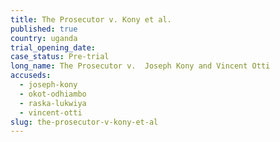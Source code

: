 ```yaml
---
title: The Prosecutor v. Kony et al.
published: true
country: uganda
trial_opening_date:
case_status: Pre-trial
long_name: The Prosecutor v.  Joseph Kony and Vincent Otti
accuseds:
  - joseph-kony
  - okot-odhiambo
  - raska-lukwiya
  - vincent-otti
slug: the-prosecutor-v-kony-et-al
---
```



